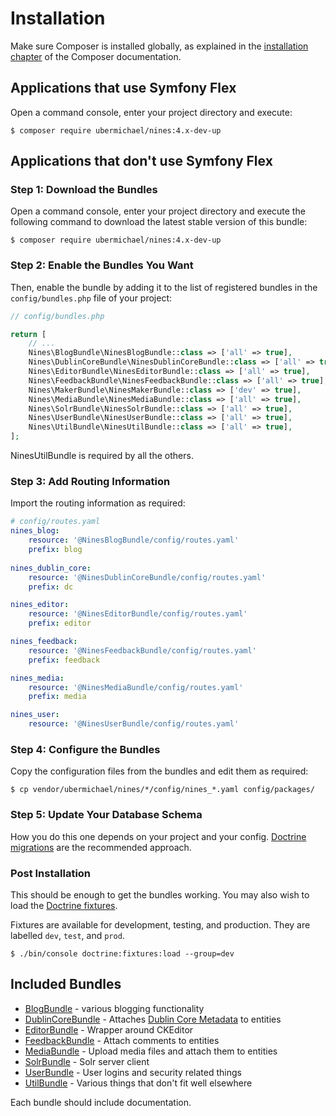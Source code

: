 Installation
============

Make sure Composer is installed globally, as explained in the
[installation chapter][composer] of the Composer documentation.

Applications that use Symfony Flex
----------------------------------

Open a command console, enter your project directory and execute:

```console
$ composer require ubermichael/nines:4.x-dev-up
```

Applications that don't use Symfony Flex
----------------------------------------

### Step 1: Download the Bundles

Open a command console, enter your project directory and execute the
following command to download the latest stable version of this bundle:

```console
$ composer require ubermichael/nines:4.x-dev-up
```

### Step 2: Enable the Bundles You Want

Then, enable the bundle by adding it to the list of registered bundles
in the `config/bundles.php` file of your project:

```php
// config/bundles.php

return [
    // ...
    Nines\BlogBundle\NinesBlogBundle::class => ['all' => true],
    Nines\DublinCoreBundle\NinesDublinCoreBundle::class => ['all' => true],
    Nines\EditorBundle\NinesEditorBundle::class => ['all' => true],
    Nines\FeedbackBundle\NinesFeedbackBundle::class => ['all' => true],
    Nines\MakerBundle\NinesMakerBundle::class => ['dev' => true],
    Nines\MediaBundle\NinesMediaBundle::class => ['all' => true],
    Nines\SolrBundle\NinesSolrBundle::class => ['all' => true],
    Nines\UserBundle\NinesUserBundle::class => ['all' => true],
    Nines\UtilBundle\NinesUtilBundle::class => ['all' => true],
];
```

NinesUtilBundle is required by all the others.

### Step 3: Add Routing Information

Import the routing information as required:

```yaml
# config/routes.yaml
nines_blog:
    resource: '@NinesBlogBundle/config/routes.yaml'
    prefix: blog
    
nines_dublin_core:
    resource: '@NinesDublinCoreBundle/config/routes.yaml'
    prefix: dc

nines_editor:
    resource: '@NinesEditorBundle/config/routes.yaml'
    prefix: editor

nines_feedback:
    resource: '@NinesFeedbackBundle/config/routes.yaml'
    prefix: feedback

nines_media:
    resource: '@NinesMediaBundle/config/routes.yaml'
    prefix: media

nines_user:
    resource: '@NinesUserBundle/config/routes.yaml'
```

### Step 4: Configure the Bundles

Copy the configuration files from the bundles and edit them as required:

```console
$ cp vendor/ubermichael/nines/*/config/nines_*.yaml config/packages/
```

### Step 5: Update Your Database Schema

How you do this one depends on your project and your config. [Doctrine 
migrations][migrations] are the recommended approach.

### Post Installation

This should be enough to get the bundles working. You may also wish to load the
[Doctrine fixtures][fixtures].

Fixtures are available for development, testing, and production. They are 
labelled `dev`, `test`, and `prod`.

```console
$ ./bin/console doctrine:fixtures:load --group=dev
```

Included Bundles
----------------

* [BlogBundle](BlogBundle/doc/index.md) - various blogging functionality
* [DublinCoreBundle](DublinCoreBundle/doc/index.md) - Attaches [Dublin Core Metadata][dcmi] to entities
* [EditorBundle](EditorBundle/doc/index.md) - Wrapper around CKEditor
* [FeedbackBundle](FeedbackBundle/doc/index.md) - Attach comments to entities
* [MediaBundle](MediaBundle/doc/index.md) - Upload media files and attach them to entities
* [SolrBundle](SolrBundle/doc/index.md) - Solr server client
* [UserBundle](UserBundle/doc/index.md) - User logins and security related things
* [UtilBundle](UtilBundle/doc/index.md) - Various things that don't fit well elsewhere

Each bundle should include documentation.

[composer]: https://getcomposer.org/doc/00-intro.md
[dcmi]: https://www.dublincore.org/specifications/dublin-core/dcmi-terms/
[migrations]: https://symfony.com/bundles/DoctrineMigrationsBundle/current/index.html
[fixtures]: https://symfony.com/bundles/DoctrineFixturesBundle/current/index.html
